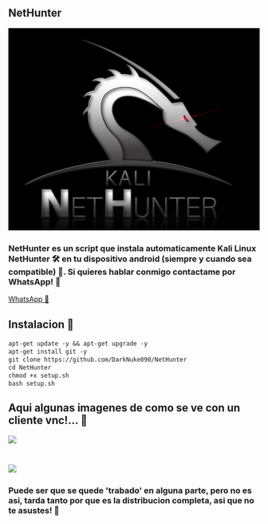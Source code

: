 ## NetHunter 
![](https://github.com/DarkNuke090/NetHunter/blob/main/src/nethunter.png)
### NetHunter es un script que instala automaticamente Kali Linux NetHunter 🛠 en tu dispositivo android (siempre y cuando sea compatible) 🌝. Si quieres hablar conmigo contactame por WhatsApp! 🌚
[WhatsApp 🍕](http://wa.me/13142001563)

## Instalacion 🍣
    apt-get update -y && apt-get upgrade -y
    apt-get install git -y
    git clone https://github.com/DarkNuke090/NetHunter
    cd NetHunter
    chmod +x setup.sh
    bash setup.sh
## Aqui algunas imagenes de como se ve con un cliente vnc!... 💭
![](https://i.ibb.co/C0Zbc8Q/Net-Hunter-2.jpg)
#
![](https://i.ibb.co/wpMKSgb/Net-Hunter-1.jpg)
### Puede ser que se quede 'trabado' en alguna parte, pero no es asi, tarda tanto por que es la distribucion completa, asi que no te asustes! 🌲
